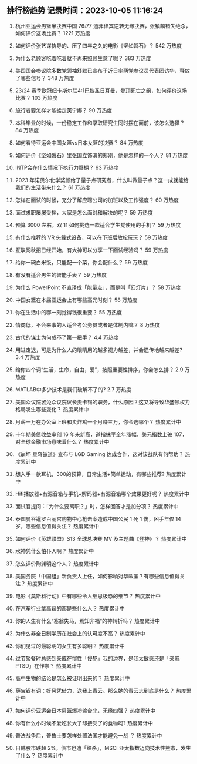 
## 排行榜趋势 记录时间：2023-10-05 11:16:24
  
  1. 杭州亚运会男篮半决赛中国 76:77 遭菲律宾逆转无缘决赛，张镇麟错失绝杀，如何评价这场比赛？ 1221 万热度
    
  2. 如何评价张艺谋执导的、压了四年之久的电影《坚如磐石》？ 542 万热度
    
  3. 为什么老顾客吃着吃着就不再来照顾生意了呢？ 383 万热度
    
  4. 美国国会参议院多数党领袖舒默已宣布于近日率两党参议员代表团访华，释放了哪些信号？ 348 万热度
    
  5. 23/24 赛季欧冠纽卡斯尔联4:1巴黎圣日耳曼，登顶死亡之组，如何评价这场比赛？ 103 万热度
    
  6. 旅行者要怎样才能掳走芙宁娜？ 90 万热度
    
  7. 本科毕业的时候，一份稳定工作和录取研究生同时摆在面前，该怎么选择？ 84 万热度
    
  8. 如何看待亚运会中国女篮vs日本女篮的决赛？ 84 万热度
    
  9. 如何评价《坚如磐石》里张国立饰演的郑刚，他是怎样的一个人？ 81 万热度
    
  10. INTP会在什么情况下执行力爆棚？ 63 万热度
    
  11. 2023 年诺贝尔化学奖颁给了量子点研究者，什么叫做量子点？这一成就能给我们的生活带来什么？ 61 万热度
    
  12. 怎样在面试的时候，充分了解应聘公司的加班以及工作强度？ 60 万热度
    
  13. 面试求职屡屡受挫，大家是怎么面对和解决的呢？ 59 万热度
    
  14. 预算 3000 左右，双 11 如何挑选一款适合学生党使用的手机？ 59 万热度
    
  15. 有什么推荐的 VR 头戴式设备，可以在下班后放松玩玩？ 59 万热度
    
  16. 互联网秋招已经开始，有大神可以分享一下面试经验吗？ 59 万热度
    
  17. 给你一碗白米饭，只能配一个菜，你会配什么？ 59 万热度
    
  18. 有没有适合男生的智能手表？ 59 万热度
    
  19. 为什么 PowerPoint 不直译成「能量点」，而是叫「幻灯片」？ 58 万热度
    
  20. 中国女篮在本届亚运会上有哪些高光时刻？ 58 万热度
    
  21. 你在生活中的哪一刻觉得钱很重要？ 55 万热度
    
  22. 情商低，不会来事的人适合考公务员或者是体制内嘛？ 8 万热度
    
  23. 古代的谋士为何成不了第一把手？ 4.4 万热度
    
  24. 用进废退，可是为什么人的眼睛用的越多视力越差，并会遗传地越来越差? 3.4 万热度
    
  25. 给你四个词“生活，生命，自由，爱”，按照重要性排序，你会怎么排？ 2.9 万热度
    
  26. MATLAB中多少技术是我们破解不了的? 2.7 万热度
    
  27. 美国众议院罢免众议院议长麦卡锡的职务，什么原因？这又将导致华盛顿权力格局发生哪些变化？ 热度累计中
    
  28. 月薪一万在办公室上班和卖炸鸡一个月赚三万，你会选哪个？ 热度累计中
    
  29. 十年期美债收益率创 16 年来新高，道指抹平全年涨幅，美元指数上破 107，对全球金融市场意味着什么？ 热度累计中
    
  30. 《崩坏 星穹铁道》宣布与 LGD Gaming 达成合作，这对该战队有何帮助？ 热度累计中
    
  31. 想入手一款耳机，300的预算，日常生活+简单运动，有哪些推荐? 热度累计中
    
  32. Hifi播放器+有源音箱与手机+解码器+有源音箱哪个效果更好呢？ 热度累计中
    
  33. 面试官提问：「为什么要离职？」时，怎样回答才是加分项？ 热度累计中
    
  34. 泰国曼谷暹罗百丽宫购物中心枪击案造成中国公民 1 死 1 伤，凶手年仅 14 岁，哪些信息值得关注？ 热度累计中
    
  35. 如何评价《英雄联盟》S13 全球总决赛 MV 及主题曲《登神》？ 热度累计中
    
  36. 水神凭什么怕仆人啊？ 热度累计中
    
  37. 怎么评价陶渊明这个人？ 热度累计中
    
  38. 美国务院「中国组」新负责人上任，如何影响对华政策？有哪些信息值得关注？ 热度累计中
    
  39. 电影《莫斯科行动》中有哪些令人细思极恐的细节？ 热度累计中
    
  40. 在汽车行业拿高薪的都是些什么人？ 热度累计中
    
  41. 你的人生有什么“塞翁失马，焉知非福”的神转折吗？ 热度累计中
    
  42. 为什么非全日制学历在社会上的认可度不高？ 热度累计中
    
  43. 你们见过的最聪明的女生有多聪明？ 热度累计中
    
  44. 过节聚餐时总感到亲戚在惯性「侵犯」我的边界，是我太敏感还是「亲戚PTSD」在作祟？ 热度累计中
    
  45. 高中生物的结论是怎么被证明出来的？ 热度累计中
    
  46. 薛宝钗有词：好风凭借力，送我上青云。那么她的青云志到底是什么？ 热度累计中
    
  47. 如何评价亚运会日本男篮爆冷输台北，无缘四强？ 热度累计中
    
  48. 你有什么小时候不爱吃长大了却接受了的食物吗? 热度累计中
    
  49. 普法战争后，普鲁士要怎样处置法国才能避免一战 ？ 热度累计中
    
  50. 日韩股市跌超 2%，债市也遭「绞杀」，MSCI 亚太指数迈向技术性熊市，发生了什么？ 热度累计中
    